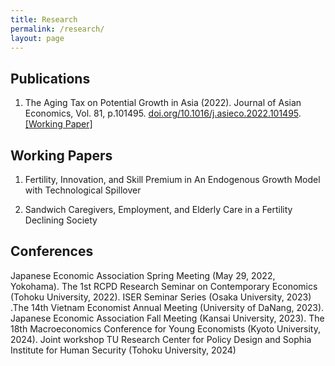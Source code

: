 ```yaml
---
title: Research
permalink: /research/
layout: page
---
```


## Publications

1. The Aging Tax on Potential Growth in Asia (2022). Journal of Asian Economics, Vol. 81, p.101495. [doi.org/10.1016/j.asieco.2022.101495](https://doi.org/10.1016/j.asieco.2022.101495). [[Working Paper]](https://docs.google.com/viewer?url=https://www2.econ.tohoku.ac.jp/~PDesign/dp/TUPD-2022-002.pdf)

## Working Papers

1. Fertility, Innovation, and Skill Premium in An Endogenous Growth Model with Technological Spillover

2. Sandwich Caregivers, Employment, and Elderly Care in a Fertility Declining Society

## Conferences

Japanese Economic Association Spring Meeting (May 29, 2022, Yokohama). The 1st RCPD Research Seminar on Contemporary Economics (Tohoku University, 2022). ISER Seminar Series (Osaka University, 2023) .The 14th Vietnam Economist Annual Meeting (University of DaNang, 2023). Japanese Economic Association Fall Meeting (Kansai University, 2023). The 18th Macroeconomics Conference for Young Economists (Kyoto University, 2024). Joint workshop TU Research Center for Policy Design and Sophia Institute for Human Security (Tohoku University, 2024)